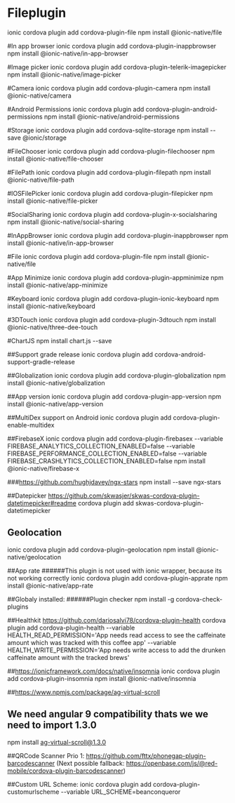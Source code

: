 # Fileplugin
ionic cordova plugin add cordova-plugin-file
npm install @ionic-native/file


#In app browser
ionic cordova plugin add cordova-plugin-inappbrowser
npm install @ionic-native/in-app-browser


#Image picker
ionic cordova plugin add cordova-plugin-telerik-imagepicker
npm install @ionic-native/image-picker

#Camera
ionic cordova plugin add cordova-plugin-camera
npm install @ionic-native/camera

#Android Permissions
ionic cordova plugin add cordova-plugin-android-permissions
npm install @ionic-native/android-permissions


#Storage
ionic cordova plugin add cordova-sqlite-storage
npm install --save @ionic/storage


#FileChooser
ionic cordova plugin add cordova-plugin-filechooser
npm install @ionic-native/file-chooser

#FilePath
ionic cordova plugin add cordova-plugin-filepath
npm install @ionic-native/file-path


#IOSFilePicker
ionic cordova plugin add cordova-plugin-filepicker
npm install @ionic-native/file-picker

#SocialSharing
ionic cordova plugin add cordova-plugin-x-socialsharing
npm install @ionic-native/social-sharing

#InAppBrowser
ionic cordova plugin add cordova-plugin-inappbrowser
npm install @ionic-native/in-app-browser

#File
ionic cordova plugin add cordova-plugin-file
npm install @ionic-native/file

#App Minimize
ionic cordova plugin add cordova-plugin-appminimize
npm install @ionic-native/app-minimize

#Keyboard
ionic cordova plugin add cordova-plugin-ionic-keyboard
npm install @ionic-native/keyboard

#3DTouch
ionic cordova plugin add cordova-plugin-3dtouch
npm install @ionic-native/three-dee-touch

#ChartJS
npm install chart.js --save

##Support grade release
ionic cordova plugin add cordova-android-support-gradle-release

##Globalization
ionic cordova plugin add cordova-plugin-globalization
npm install @ionic-native/globalization


##App version
ionic cordova plugin add cordova-plugin-app-version
npm install @ionic-native/app-version


##MultiDex support on Android
ionic cordova plugin add cordova-plugin-enable-multidex

##FirebaseX
ionic cordova plugin add cordova-plugin-firebasex --variable FIREBASE_ANALYTICS_COLLECTION_ENABLED=false --variable FIREBASE_PERFORMANCE_COLLECTION_ENABLED=false --variable FIREBASE_CRASHLYTICS_COLLECTION_ENABLED=false
npm install @ionic-native/firebase-x

###https://github.com/hughjdavey/ngx-stars
npm install --save ngx-stars

##Datepicker
https://github.com/skwasjer/skwas-cordova-plugin-datetimepicker#readme
cordova plugin add skwas-cordova-plugin-datetimepicker

## Geolocation
ionic cordova plugin add cordova-plugin-geolocation
npm install @ionic-native/geolocation

##App rate
######This plugin is not used with ionic wrapper, because its not working correctly
ionic cordova plugin add cordova-plugin-apprate
npm install @ionic-native/app-rate

##Globaly installed:
######Plugin checker
npm install -g cordova-check-plugins

##Healthkit
https://github.com/dariosalvi78/cordova-plugin-health
cordova plugin add cordova-plugin-health --variable HEALTH_READ_PERMISSION='App needs read access to see the caffeinate amount which was tracked with this coffee app' --variable HEALTH_WRITE_PERMISSION='App needs write access to add the drunken caffeinate amount with the tracked brews'

##https://ionicframework.com/docs/native/insomnia
ionic cordova plugin add cordova-plugin-insomnia
npm install @ionic-native/insomnia


##https://www.npmjs.com/package/ag-virtual-scroll
## We need angular 9 compatibility thats we we need to import 1.3.0
npm install ag-virtual-scroll@1.3.0

##QRCode Scanner
Prio 1: https://github.com/fttx/phonegap-plugin-barcodescanner
(Next possible fallback: https://openbase.com/js/@red-mobile/cordova-plugin-barcodescanner)


##Custom URL Scheme:
ionic cordova plugin add cordova-plugin-customurlscheme --variable URL_SCHEME=beanconqueror

